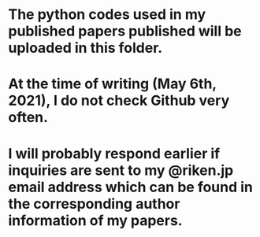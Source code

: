 # The python codes used in my published papers published will be uploaded in this folder.
# At the time of writing (May 6th, 2021), I do not check Github very often.
# I will probably respond earlier if inquiries are sent to my @riken.jp email address which can be found in the corresponding author information of my papers.

